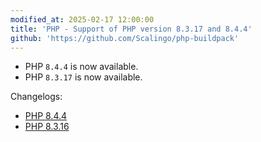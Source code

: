 ```yaml
---
modified_at: 2025-02-17 12:00:00
title: 'PHP - Support of PHP version 8.3.17 and 8.4.4'
github: 'https://github.com/Scalingo/php-buildpack'
---
```


- PHP `8.4.4` is now available.
- PHP `8.3.17` is now available.

Changelogs:
- [PHP 8.4.4](https://www.php.net/ChangeLog-8.php#8.4.4)
- [PHP 8.3.16](https://www.php.net/ChangeLog-8.php#8.3.16)
